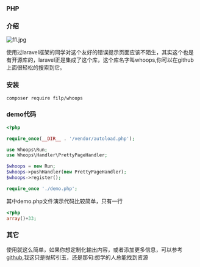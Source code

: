 ### PHP
### 介绍
![11.jpg](http://www.fxjson.com/usr/uploads/2020/07/2050173822.jpg)

使用过laravel框架的同学对这个友好的错误提示页面应该不陌生，其实这个也是有开源库的，laravel正是集成了这个库，这个库名字叫whoops,你可以在github上面很轻松的搜索到它。

### 安装

```shell
composer require filp/whoops
```

### demo代码

```php
<?php

require_once(__DIR__ . '/vendor/autoload.php');

use Whoops\Run;
use Whoops\Handler\PrettyPageHandler;

$whoops = new Run;
$whoops->pushHandler(new PrettyPageHandler);  
$whoops->register();

require_once './demo.php';

```
其中demo.php文件演示代码比较简单，只有一行

```php
<?php
array()+33;
```

### 其它

使用就这么简单，如果你想定制化输出内容，或者添加更多信息，可以参考[github](https://github.com/filp/whoops),我这只是抛转引玉，还是那句:想学的人总能找到资源

